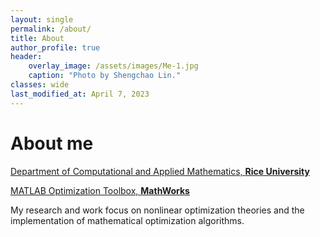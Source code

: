 ```yaml
---
layout: single
permalink: /about/
title: About
author_profile: true
header:
    overlay_image: /assets/images/Me-1.jpg
    caption: "Photo by Shengchao Lin."
classes: wide
last_modified_at: April 7, 2023 
---
```


[//]: # ()
[//]: # (<figure style="width: 30%" class="align-right">)

[//]: # (  <img src="/assets/images/hawaii.jpg" alt="">)

[//]: # (</figure>)
# **About me**
[Department of Computational and Applied Mathematics, **Rice University**](https://cmor.rice.edu/)

[MATLAB Optimization Toolbox, **MathWorks**](https://www.mathworks.com/products/optimization.html)

My research and work focus on nonlinear optimization theories and the implementation
of mathematical optimization algorithms.

[//]: # ()
[//]: # ()
[//]: # ()
[//]: # (I'm a Master's student in Computer Science at Northeastern University &#40;Silicon Valley campus&#41;, graduating in May 2023. `Cross-validated` is my personal blog to keep track of my projects and different HOWTOs related to data and tech.)

[//]: # ()
[//]: # (I’m passionate about Data Analytics and Data Science and recently discovered that I enjoy coding. Since Data Engineering is at the intersection of both Data Science and Software Engineering - both fields that I love - I decided to concentrate in Data Engineering.)

[//]: # ()
[//]: # (I have strong programming skills in **Python** and currently learning **AWS, Spark, Hadoop and MapReduce**. I have solid understanding of Machine Learning and Databases &#40;**Oracle, MongoDB, Redis**&#41;. My previous school [projects]&#40;/portfolio&#41; also involved Node.js, Bootstrap, Java, C++.)

[//]: # ()
[//]: # (Before enrolling to my Master’s program, I got a PhD in Political Science and worked as a Managing Editor for online analytical journal. During my previous career in academia, I developed strong [analytical, communication and management skills]&#40;/achievements/&#41;. I also have completed a number of [Data Science specializations online]&#40;/certificates&#41;.)

[//]: # ()
[//]: # (I am the person who takes initiative and stays curious.)

[//]: # ()
[//]: # (Feel free to [contact me]&#40;mailto: kbosko@cross-validated.com&#41; if you find my blog useful, think I might be a good fit or simply would like to connect.)

[//]: # ({: .text-justify})

